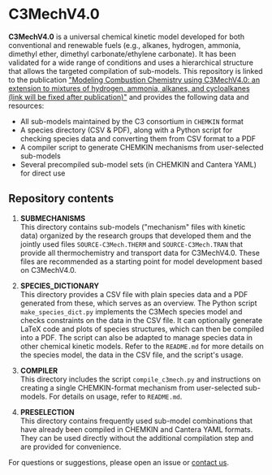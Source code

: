 # C3MechV4.0

**C3MechV4.0** is a universal chemical kinetic model developed for both conventional and renewable fuels (e.g., alkanes, hydrogen, ammonia, dimethyl ether, dimethyl carbonate/ethylene carbonate). It has been validated for a wide range of conditions and uses a hierarchical structure that allows the targeted compilation of sub-models. This repository is linked to the publication ["Modeling Combustion Chemistry using C3MechV4.0: an extension to mixtures of hydrogen, ammonia, alkanes, and cycloalkanes (link will be fixed after publication)"]() and provides the following data and resources:

- All sub-models maintained by the C3 consortium in `CHEMKIN` format 
- A species directory (CSV & PDF), along with a Python script for checking species data and converting them from CSV format to a PDF  
- A compiler script to generate CHEMKIN mechanisms from user-selected sub-models  
- Several precompiled sub-model sets (in CHEMKIN and Cantera YAML) for direct use  

## Repository contents

1. **SUBMECHANISMS**  
This directory contains sub-models ("mechanism" files with kinetic data) organized by the research groups that developed them and the jointly used files `SOURCE-C3Mech.THERM` and `SOURCE-C3Mech.TRAN` that provide all thermochemistry and transport data for C3MechV4.0. These files are recommended as a starting point for model development based on C3MechV4.0.

2. **SPECIES_DICTIONARY**  
This directory provides a CSV file with plain species data and a PDF generated from these, which serves as an overview. The Python script `make_species_dict.py` implements the C3Mech species model and checks constraints on the data in the CSV file. It can optionally generate LaTeX code and plots of species structures, which can then be compiled into a PDF. The script can also be adapted to manage species data in other chemical kinetic models. Refer to the `README.md` for more details on the species model, the data in the CSV file, and the script's usage. 

3. **COMPILER**  
This directory includes the script `compile_c3mech.py` and instructions on creating a single CHEMKIN-format mechanism from user-selected sub-models. For details on usage, refer to `README.md`.

4. **PRESELECTION**  
This directory contains frequently used sub-model combinations that have already been compiled in CHEMKIN and Cantera YAML formats. They can be used directly without the additional compilation step and are provided for convenience.

For questions or suggestions, please open an issue or [contact us](mailto:r.langer@itv.rwth-aachen.de).
